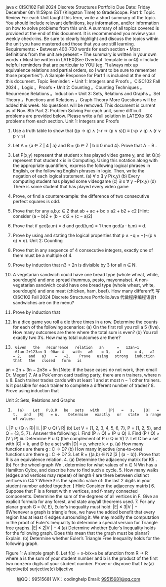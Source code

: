 java c
CISC102 Fall 2024 
Discrete Structures Portfolio
Due Date: Friday   December   6th 11:59pm EST (Kingston   Time)   to   GradeScope.
Part 1: Topic Review For   each   Unit   taught   this   term, write   a   short   summary   of   the   topic.   You   should   include   relevant definitions,   key   information,   and/or   information   on   how   to   solve   problems   from   this   unit.    A   summary   of   all   topics   covered   is   provided   at   the   end   of this   document.    It   is   recommended   you   review   your   weekly   check-ins.   Be   sure   to   clearly highlight and discuss the   topics   within   the   unit   you   have   mastered   and   those   that   you   are   still   learning.
Requirements: 
•    Between 400-700   words   for   each   section
• Most   definitions   from   the   unit   are   present
• The   summary   is   written   in   your   own   words
•    Must be   written   in   LATEX(See   Overleaf Template   in   onQ)
•   Include   helpful   reminders   that   are   particular   to    YOU    (eg.    “I   always   mix   up   equivalence   relations   and   partial   orders,   so   I   want   to   be   sure   to   remember   those   properties”).
A   Sample   Response   for   Part   1   is   included   at   the   end   of this   document.
Topic Reminder: 
•    Unit   1:   Integers   and   Proofs
                               。CISC102 Fall 2024
。Logic
。Proofs
• Unit   2:   Counting
。Counting   Techniques
。Recurrence   Relations
。Induction
•    Unit 3:   Sets,   Relations   and   Graphs
。Set   Theory
。Functions   and   Relations
。Graph   Theory
More   Questions   will   be   added   this   week.    No   questions   will   be   removed.    This   document   is   current   as   of Nov.    8th
Part 2: Problem Solving 
For each unit, some difficult problems are provided   below.    Please write a   full   solution   in   LATEXto   SIX problems   from   each   section.
Unit 1: Integers and Proofs 
1.    Use   a   truth   table   to   show   that
((p   →   q) ∧   (¬r   → (p ∨   s)))   ≡   (¬p ∨   q) ∧   (r   ∨   p ∨   s)
2.    Let   A   =   {a   ∈   Z   | 4   | a} and   B   =   {b   ∈   Z   | b   ≡   0      mod   4}.   Prove   that   A   =   B   .
3.   Let   P(x,y) represent   that   student   x   has   played   video   game   y,   and   let   Q(x)   represent   that student   x   is   in   Computing.      Using   this   notation   along   with   the   appropriate   quantifiers,   express   the   following   logical   phrases   in   English,   or   the   following   English   phrases   in   logic.   Then,   write   the   negation   of each   logical   statement.
(a)   ∀   x      ∃   y      P(x,y)
(b)    Every   computing   student   has   played   some   videogame
(c)    ∃   x    ∀   y      ¬P(x,y)
(d)    There   is   some   student   that   has   played   every   video   game
4.    Prove,   or   find   a   counterexample:   the   difference   of two   consecutive   perfect   squares   is   odd. 
5.    Prove   that   for   any   a,b,c   ∈   Z   that
ab + ac + bc   ≤   a2   + b2   + c2
[Hint:   consider   (a −   b)2   + (b −   c)2    + (c −   a)2] 
6.   Prove   that   if   gcd(a,m) = d   and   gcd(b,m) =   1   then   gcd(a   ·   b,m)   =   d.
7.    Prove   by   using   and   stating   the   logical   properties   that
p ∧   ¬q   =   ¬(¬(p ∨   q) ∨   q).
Unit 2: Counting 
1.    Prove    that   in    any    sequence   of   4    consecutive   integers,    exactly    one    of   them    must   be    a   multiple   of   4.
2.    Prove   by   induction   that   n3   + 2n   is   divisible   by   3   for   all   n   ∈ N.
3.    A   vegetarian   sandwich   could   have   one   bread   type   (whole   wheat,   white,   sourdough)   and   one   spread    (hummus,    pesto,    mayonnaise).         A    non-vegetarian    sandwich    could    have    one   bread   type   (whole   wheat,   white,   sourdough)   and   one   meat   (chicken,   ham,   beef).      How   many   differen代 写CISC102 Fall 2024 Discrete Structures PortfolioJava
代做程序编程语言t   sandwiches   are   on   the   menu?
4.   Prove   by   induction   that

5.    In   a   dice   game   you   roll   a   die   three   times   in   a   row.    Determine   the   counts   for   each   of   the   following   scenarios:
(a)    On   the   first   roll   you   roll   a   5   (five).    How   many   outcomes   are   there   where   the   total   sum   is   even?
(b)   You   roll   exactly   two   3’s.   How   many   total   outcomes   are   there?
6.      Given   the   recurrence   relation   an      =   13an−1 −61an−2+123an−3 −90an−4    with   a0    = 3,   a1      = 4,   a2    = 2,   and   a3    =   −2.    Prove   using   strong   induction   that   the   closed   form   is
an      = 2n    + 3n − 2n3n   + 5n
[Note:   if the   base   cases   do   not   work,   then   email   Dr.    Meger] 
7.   At   a   Pok´emon   card   trading   party,   there   are   n   trainers,   where   n   ≥ 8.    Each   trainer   trades   cards   with   at   least   1   and   at   most   n   − 1   other   trainers.    Is   it   possible   for   each   trainer   to   complete   a   different   number   of trades?
8.   Prove   using   induction   that

Unit 3:    Sets, Relations and Graphs 
1.       (a)    Let   P,Q,R   be   sets   with    |P|   =   s,    |Q|   = t,   and   |R|   = u.    Determine   exactly   or   state   a range   of values:
i.      |P   ∪   (Q ∩ R)|   ii.      |(P ∪ Q) \ R|
(b)   Let   V   =   {1,   2,   3,   4,   5,   6,   7},   P   =   {1,   2,   5},   and   Q   =   {3,   5,   7}.   Answer   the   following:
i.    Find   (P ∩ Q)   × (P   ∪ Q)
ii.   Find   (P \ Q) × (V \ P)
iii.    Determine   P ∪ Q   (the   complement   of   P ∪ Q   in   V)
2.    Let   C   be   a   set   with   |C|   =   k,   and   D   be   a   set   with   |D|   = p,   where   k   < p.
(a)    How   many   functions   are   there   g   :   C   →   D?
(b)    How   many   injective   (one-to-one)   functions   are   there   g   : C   →   D?
3.    Let   R   =   {(a,b)   ∈ N2 |3   |   (a − b)}.    Prove   that   R   is   an   equivalence   relation.
4.         (a)   Determine   the   adjacency   matrix   for   K5   .
(b)    For   the   wheel   graph   Wn   ,   determine   for   what   values   of   n   ∈   N   Wn      has   a   Hamilton   Cylce,   and   describe   how   to   find   such   a   cycle.
5.    How   many   walks    (edges   and   vertices   may   repeat)   of   length   ℓ   are   there   between   distinct   vertices   in   C4   ?   Where   ℓ   is   the   specific   value   of:   the   last   2   digits   in   your   student   number   added   together.    [ Hint: Consider   the   adjacency   matrix]
6.    Suppose that F   is a forest with   n   vertices,   and   f-many   connected   components.    Determine   the   sum   of   the   degrees   of   all   vertices   in   F.    Give   an   explicit   formula   for   any   forest,   and   state   any/all   theorems   used.
7.   For   any   planar   graph   G =   (V,   E),   Euler’s   inequality   must   hold:   |E|   ≤   3|V   |   − 6Whenever a graph is triangle free,   we   have   the   added   benefit   that   every   region   has   at   least   4 edges   surrounding   it.   We   may   modify   the   computation   in   the   proof   of   Euler’s   Inequality to   determine   a   special   version   for   Triangle   free   graphs.
|E|   ≤   2|V   |   − 4
(a)    Determine   whether   Euler’s   Inequality   holds   for   the   following   graph.   Does   this   mean   that   the   graph   must   be   planar?   Explain.
(b)    Determine   whether   Euler’s   Triangle   Free   Inequality   holds   for   the   following   graph.

Figure   1:   A   simple   graph
8.   Let   f(x) = x-b/x+a   be   afunction   from   R   →   R   where   a   is   the   sum   of   your   student   number   and b   is   the   product   of the   first   two   nonzero   digits   of your   student   number.    Prove   or   disprove   that   f   is:(a)   injective(b)   surjective(c)   bijective



         
加QQ：99515681  WX：codinghelp  Email: 99515681@qq.com
